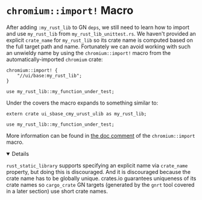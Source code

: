 # `chromium::import!` Macro

After adding `:my_rust_lib` to GN `deps`, we still need to learn how to import
and use `my_rust_lib` from `my_rust_lib_unittest.rs`. We haven't provided an
explicit `crate_name` for `my_rust_lib` so its crate name is computed based on
the full target path and name. Fortunately we can avoid working with such an
unwieldy name by using the `chromium::import!` macro from the
automatically-imported `chromium` crate:

```rust,ignore
chromium::import! {
    "//ui/base:my_rust_lib";
}

use my_rust_lib::my_function_under_test;
```

Under the covers the macro expands to something similar to:

```rust,ignore
extern crate ui_sbase_cmy_urust_ulib as my_rust_lib;

use my_rust_lib::my_function_under_test;
```

More information can be found in [the doc comment][0] of the `chromium::import`
macro.

<details open='true'>

`rust_static_library` supports specifying an explicit name via `crate_name`
property, but doing this is discouraged. And it is discouraged because the crate
name has to be globally unique. crates.io guarantees uniqueness of its crate
names so `cargo_crate` GN targets (generated by the `gnrt` tool covered in a
later section) use short crate names.

</details>

[0]: https://source.chromium.org/chromium/chromium/src/+/main:build/rust/chromium_prelude/chromium_prelude.rs?q=f:chromium_prelude.rs%20pub.use.*%5Cbimport%5Cb;%20-f:third_party&ss=chromium%2Fchromium%2Fsrc
